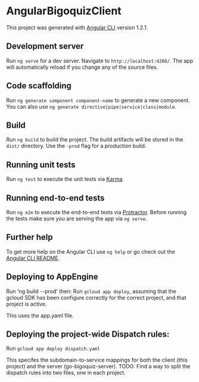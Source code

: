 # AngularBigoquizClient

This project was generated with [Angular CLI](https://github.com/angular/angular-cli) version 1.2.1.

## Development server

Run `ng serve` for a dev server. Navigate to `http://localhost:4200/`. The app will automatically reload if you change any of the source files.

## Code scaffolding

Run `ng generate component component-name` to generate a new component. You can also use `ng generate directive|pipe|service|class|module`.

## Build

Run `ng build` to build the project. The build artifacts will be stored in the `dist/` directory. Use the `-prod` flag for a production build.

## Running unit tests

Run `ng test` to execute the unit tests via [Karma](https://karma-runner.github.io).

## Running end-to-end tests

Run `ng e2e` to execute the end-to-end tests via [Protractor](http://www.protractortest.org/).
Before running the tests make sure you are serving the app via `ng serve`.

## Further help

To get more help on the Angular CLI use `ng help` or go check out the [Angular CLI README](https://github.com/angular/angular-cli/blob/master/README.md).

## Deploying to AppEngine

Run 'ng build --prod' then:
Run `gcloud app deploy`, assuming that the gcloud SDK has been configure correctly for the correct project, and that project is active.

This uses the app.yaml file.

## Deploying the project-wide Dispatch rules:

Run `gcloud app deploy dispatch.yaml`

This specifes the subdomain-to-service mappings for both the client (this project) and the server (go-bigoquiz-server).
TODO: Find a way to split the dispatch rules into two files, one in each project.
